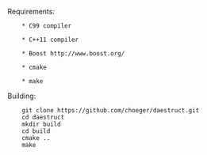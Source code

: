
Requirements:

        * C99 compiler
        
        * C++11 compiler
        
        * Boost http://www.boost.org/
        
        * cmake

        * make

Building:

        git clone https://github.com/choeger/daestruct.git
        cd daestruct
        mkdir build
        cd build
        cmake ..
        make


        

